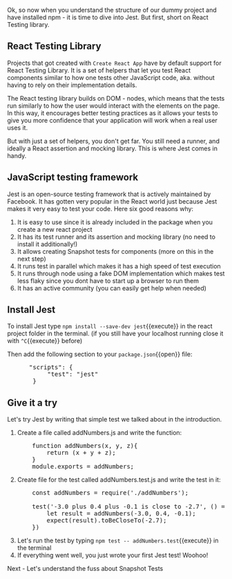 Ok, so now when you understand the structure of our dummy project and have installed npm - it is time to dive into Jest. But first, short on React Testing library. 

## React Testing Library
Projects that got created with `Create React App` have by default support for React Testing Library. It is a set of helpers that let you test React components similar to how one tests other JavaScript code, aka. without having to rely on their implementation details.

The React testing library builds on DOM - nodes, which means that the tests run similarly to how the user would interact with the elements on the page. In this way, it encourages better testing practices as it allows your tests to give you more confidence that your application will work when a real user uses it.

But with just a set of helpers, you don't get far. You still need a runner, and ideally a React assertion and mocking library. This is where Jest comes in handy.

## JavaScript testing framework
Jest is an open-source testing framework that is actively maintained by Facebook. It has gotten very popular in the React world just because Jest makes it very easy to test your code. Here six good reasons why:
1. It is easy to use since it is already included in the package when you create a new react project
2. It has its test runner and its assertion and mocking library (no need to install it additionally!)
3. It allows creating Snapshot tests for components (more on this in the next step)
4. It runs test in parallel which makes it has a high speed of test execution
5. It runs through node using a fake DOM implementation which makes test less flaky since you dont have to start up a browser to run them
6. It has an active community (you can easily get help when needed)

## Install Jest
To install Jest type `npm install --save-dev jest`{{execute}} in the react project folder in the terminal. (if you still have your localhost running close it with `^C`{{execute}} before)
 
Then add the following section to your `package.json`{{open}} file:

<pre class="file"  data-filename= "package.json" data-target="insert" data-marker="#TODO-insert">
      "scripts": {
           "test": "jest"
       }
</pre>
 
 
## Give it a try
Let's try Jest by writing that simple test we talked about in the introduction.

1. Create a file called addNumbers.js and write the function:
   <pre class="file"  data-filename= "addNumbers.js" data-target="replace">
       function addNumbers(x, y, z){
           return (x + y + z);
       }
       module.exports = addNumbers;
   </pre>
2. Create file for the test called addNumbers.test.js and write the test in it:
   <pre class="file"  data-filename= "addNumbers.test.js" data-target="replace">
       const addNumbers = require('./addNumbers');
 
       test('-3.0 plus 0.4 plus -0.1 is close to -2.7', () => {
           let result = addNumbers(-3.0, 0.4, -0.1);
           expect(result).toBeCloseTo(-2.7);
       })
   </pre>
6. Let's run the test by typing `npm test -- addNumbers.test`{{execute}} in the terminal
7. If everything went well, you just wrote your first Jest test! Woohoo!
 
Next - Let's understand the fuss about Snapshot Tests

